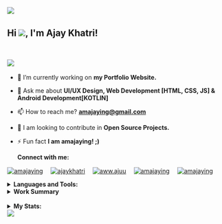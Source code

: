 <img src="https://github.com/amajaying/amajaying/blob/main/Banner.png">
<h2>Hi <img src="https://github.com/TheDudeThatCode/TheDudeThatCode/blob/master/Assets/Hi.gif" width="29px">, I'm Ajay Khatri!</h2>
<br>
<p><img src="https://img.shields.io/badge/Chief%20Editorial%2FEditor-CodeHolic's%20Point-blue" /></p>

- 🌱 I’m currently working on **my Portfolio Website.**

- 💬 Ask me about **UI/UX Design, Web Development [HTML, CSS, JS] & Android Development[KOTLIN]**

- 📫 How to reach me? **amajaying@gmail.com**

- 👀 I am looking to contribute in **Open Source Projects.**

- ⚡ Fun fact **I am amajaying! ;)**
  <br>
  <!-- Social Handles -->
  <b>Connect with me:</b>
  <p align="left">

<a href="https://instagram.com/amajaying" target="blank"><img align="center" src="https://raw.githubusercontent.com/rahuldkjain/github-profile-readme-generator/master/src/images/icons/Social/instagram.svg" alt="amajaying" height="30" width="40" /></a>&emsp;
<a href="https://www.youtube.com/c/ajaykhatri" target="blank"><img align="center" src="https://raw.githubusercontent.com/rahuldkjain/github-profile-readme-generator/master/src/images/icons/Social/youtube.svg" alt="ajaykhatri" height="30" width="40" /></a>&emsp;
<a href="https://fb.com/aww.ajuu" target="blank"><img align="center" src="https://raw.githubusercontent.com/rahuldkjain/github-profile-readme-generator/master/src/images/icons/Social/facebook.svg" alt="aww.ajuu" height="30" width="40" /></a>&emsp;
<a href="https://linkedin.com/in/amajaying" target="blank"><img align="center" src="https://raw.githubusercontent.com/rahuldkjain/github-profile-readme-generator/master/src/images/icons/Social/linked-in-alt.svg" alt="amajaying" height="30" width="40" /></a>&emsp;
<a href="https://twitter.com/amajaying" target="blank"><img align="center" src="https://raw.githubusercontent.com/rahuldkjain/github-profile-readme-generator/master/src/images/icons/Social/twitter.svg" alt="amajaying" height="30" width="40" /></a>&emsp;

</p>
<details>
<!-- Languags and tools  -->
<summary><b>Languages and Tools:</b></summary>
<p align="left"> <a href="https://getbootstrap.com" target="_blank" rel="noreferrer"> <img src="https://raw.githubusercontent.com/devicons/devicon/master/icons/bootstrap/bootstrap-plain-wordmark.svg" alt="bootstrap" width="40" height="40"/> </a>&emsp;
<a href="https://www.w3schools.com/cpp/" target="_blank" rel="noreferrer"> <img src="https://raw.githubusercontent.com/devicons/devicon/master/icons/cplusplus/cplusplus-original.svg" alt="cplusplus" width="40" height="40"/> </a> 
&emsp;<a href="https://www.w3schools.com/css/" target="_blank" rel="noreferrer"> <img src="https://raw.githubusercontent.com/devicons/devicon/master/icons/css3/css3-original-wordmark.svg" alt="css3" width="40" height="40"/> </a>&emsp; <a href="https://www.figma.com/" target="_blank" rel="noreferrer"> <img src="https://www.vectorlogo.zone/logos/figma/figma-icon.svg" alt="figma" width="40" height="40"/> </a> &emsp;<a href="https://git-scm.com/" target="_blank" rel="noreferrer"> <img src="https://www.vectorlogo.zone/logos/git-scm/git-scm-icon.svg" alt="git" width="40" height="40"/> </a><br><br> <a href="https://www.w3.org/html/" target="_blank" rel="noreferrer"> <img src="https://raw.githubusercontent.com/devicons/devicon/master/icons/html5/html5-original-wordmark.svg" alt="html5" width="40" height="40"/> </a>&emsp; <a href="https://www.adobe.com/in/products/illustrator.html" target="_blank" rel="noreferrer"> <img src="https://www.vectorlogo.zone/logos/adobe_illustrator/adobe_illustrator-icon.svg" alt="illustrator" width="40" height="40"/> </a>&emsp; <a href="https://developer.mozilla.org/en-US/docs/Web/JavaScript" target="_blank" rel="noreferrer"> <img src="https://raw.githubusercontent.com/devicons/devicon/master/icons/javascript/javascript-original.svg" alt="javascript" width="40" height="40"/> </a> &emsp;<a href="https://kotlinlang.org" target="_blank" rel="noreferrer"> <img src="https://www.vectorlogo.zone/logos/kotlinlang/kotlinlang-icon.svg" alt="kotlin" width="40" height="40"/> </a> &emsp;<a href="https://www.photoshop.com/en" target="_blank" rel="noreferrer"> <img src="https://raw.githubusercontent.com/devicons/devicon/master/icons/photoshop/photoshop-line.svg" alt="photoshop" width="40" height="40"/> </a><br><br> <a href="https://www.python.org" target="_blank" rel="noreferrer"> <img src="https://raw.githubusercontent.com/devicons/devicon/master/icons/python/python-original.svg" alt="python" width="40" height="40"/> </a>&emsp; <a href="https://www.adobe.com/products/xd.html" target="_blank" rel="noreferrer"> <img src="https://cdn.worldvectorlogo.com/logos/adobe-xd.svg" alt="xd" width="40" height="40"/> </a> &emsp; <a href="https://www.adobe.com/products/xd.html" target="_blank" rel="noreferrer"> <img src="https://upload.wikimedia.org/wikipedia/commons/thumb/4/40/Adobe_Premiere_Pro_CC_icon.svg/512px-Adobe_Premiere_Pro_CC_icon.svg.png" alt="xd" width="40" height="40"/> </a> &emsp;<a href="https://developer.android.com" target="_blank" rel="noreferrer"> <img src="https://raw.githubusercontent.com/devicons/devicon/master/icons/android/android-original-wordmark.svg" alt="android" width="40" height="40"/> </a> &emsp;<a href="https://firebase.google.com/" target="_blank" rel="noreferrer"> <img src="https://www.vectorlogo.zone/logos/firebase/firebase-icon.svg" alt="firebase" width="40" height="40"/> </a></p>
<br>
</details>
<!-- Work Summary -->
<details>
<summary><b>Work Summary</b></summary>
 <p><img align="center" src="https://wakatime.com/share/@b57f1ed0-1822-486c-9521-3335d1880561/4a327ede-82cb-425a-b805-25682906e99a.svg" height= "400px" ></p>
 <img src="https://github-readme-stats.vercel.app/api/top-langs/?username=amajaying&layout=compact&count_private=true&theme=dark">
</details>

<br>
<!-- My Stats -->
<details>
<summary><b>My Stats:</b></summary>
<br>

<p>&nbsp;<img align="center" src="https://activity-graph.herokuapp.com/graph?username=amajaying&theme=react-dark&bg_color=20232a&hide_border=true" alt="amajaying" /></p>
<br>
<p>&nbsp;<img align="center" src="https://github-readme-stats.vercel.app/api?username=amajaying&show_icons=true&locale=en&theme=dark" alt="amajaying" /></p>
<br>
<p><img width="500px" src="https://github-readme-streak-stats.herokuapp.com/?user=amajaying&theme=dark" alt="amajaying" style="max-width: 100%;"/>
</p>
 
 
 <img alt="Trophy" align="center" height="130px" src="https://github-profile-trophy.vercel.app/?username=amajaying&theme=dracula"/>
</details>
<img src="https://github.com/amajaying/amajaying/blob/main/Footer.jpg">
